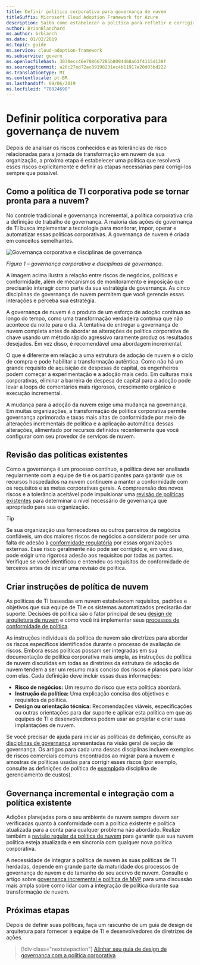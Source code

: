 ```yaml
---
title: Definir política corporativa para governança de nuvem
titleSuffix: Microsoft Cloud Adoption Framework for Azure
description: Saiba como estabelecer a política para refletir e corrigir riscos.
author: BrianBlanchard
ms.author: brblanch
ms.date: 01/02/2019
ms.topic: guide
ms.service: cloud-adoption-framework
ms.subservice: govern
ms.openlocfilehash: 3030ecc46e708667285b8094d68a61f4115d138f
ms.sourcegitcommit: a26c27ed72ac89198231ec4b11917a20d03bd222
ms.translationtype: MT
ms.contentlocale: pt-BR
ms.lasthandoff: 09/06/2019
ms.locfileid: "70824698"
---
```

# <a name="define-corporate-policy-for-cloud-governance"></a>Definir política corporativa para governança de nuvem

Depois de analisar os riscos conhecidos e as tolerâncias de risco relacionadas para a jornada de transformação em nuvem de sua organização, a próxima etapa é estabelecer uma política que resolverá esses riscos explicitamente e definir as etapas necessárias para corrigi-los sempre que possível.

<!-- markdownlint-disable MD026 -->

## <a name="how-can-corporate-it-policy-become-cloud-ready"></a>Como a política de TI corporativa pode se tornar pronta para a nuvem?

No controle tradicional e governança incremental, a política corporativa cria a definição de trabalho de governança. A maioria das ações de governança de TI busca implementar a tecnologia para monitorar, impor, operar e automatizar essas políticas corporativas. A governança de nuvem é criada em conceitos semelhantes.

![Governança corporativa e disciplinas de governança](../../_images/operational-transformation-govern-highres.png)

*Figura 1 – governança corporativa e disciplinas de governança.*

A imagem acima ilustra a relação entre riscos de negócios, políticas e conformidade, além de mecanismos de monitoramento e imposição que precisarão interagir como parte da sua estratégia de governança. As cinco disciplinas de governança de nuvem permitem que você gerencie essas interações e perceba sua estratégia.

A governança de nuvem é o produto de um esforço de adoção contínua ao longo do tempo, como uma transformação verdadeira contínua que não acontece da noite para o dia. A tentativa de entregar a governança de nuvem completa antes de abordar as alterações de política corporativa de chave usando um método rápido agressivo raramente produz os resultados desejados. Em vez disso, é recomendável uma abordagem incremental.

O que é diferente em relação a uma estrutura de adoção de nuvem é o ciclo de compra e pode habilitar a transformação autêntica. Como não há um grande requisito de aquisição de despesas de capital, os engenheiros podem começar a experimentação e a adoção mais cedo. Em culturas mais corporativas, eliminar a barreira de despesa de capital para a adoção pode levar a loops de comentários mais rigorosos, crescimento orgânico e execução incremental.

A mudança para a adoção da nuvem exige uma mudança na governança. Em muitas organizações, a transformação de política corporativa permite governança aprimorada e taxas mais altas de conformidade por meio de alterações incrementais de política e a aplicação automática dessas alterações, alimentado por recursos definidos recentemente que você configurar com seu provedor de serviços de nuvem.

<!-- markdownlint-enable MD026 -->

## <a name="review-existing-policies"></a>Revisão das políticas existentes

Como a governança é um processo contínuo, a política deve ser analisada regularmente com a equipe de ti e os participantes para garantir que os recursos hospedados na nuvem continuem a manter a conformidade com os requisitos e as metas corporativas gerais. A compreensão dos novos riscos e a tolerância aceitável pode impulsionar uma [revisão de políticas existentes](what-is-a-cloud-policy-review.md) para determinar o nível necessário de governança que apropriado para sua organização.

> [!TIP]
> Se sua organização usa fornecedores ou outros parceiros de negócios confiáveis, um dos maiores riscos de negócios a considerar pode ser uma falta de adesão à [conformidade regulatória](what-is-regulatory-compliance.md) por essas organizações externas. Esse risco geralmente não pode ser corrigido e, em vez disso, pode exigir uma rigorosa adesão aos requisitos por todas as partes. Verifique se você identificou e entendeu os requisitos de conformidade de terceiros antes de iniciar uma revisão de política.

## <a name="create-cloud-policy-statements"></a>Criar instruções de política de nuvem

As políticas de TI baseadas em nuvem estabelecem requisitos, padrões e objetivos que sua equipe de TI e os sistemas automatizados precisarão dar suporte. Decisões de política são o fator principal de seu [design de arquitetura de nuvem](align-governance-journeys.md) e como você irá implementar seus [processos de conformidade de política](processes.md).

As instruções individuais da política de nuvem são diretrizes para abordar os riscos específicos identificados durante o processo de avaliação de riscos. Embora essas políticas possam ser integradas em sua documentação de política corporativa mais ampla, as instruções de política de nuvem discutidas em todas as diretrizes da estrutura de adoção de nuvem tendem a ser um resumo mais conciso dos riscos e planos para lidar com elas. Cada definição deve incluir essas duas informações:

- **Risco de negócios:** Um resumo do risco que esta política abordará.
- **Instrução da política:** Uma explicação concisa dos objetivos e requisitos da política.
- **Design ou orientação técnica:** Recomendações viáveis, especificações ou outras orientações para dar suporte e aplicar esta política em que as equipes de TI e desenvolvedores podem usar ao projetar e criar suas implantações de nuvem.

Se você precisar de ajuda para iniciar as políticas de definição, consulte as [disciplinas de governança](../governance-disciplines.md) apresentadas na visão geral de seção de governança. Os artigos para cada uma dessas disciplinas incluem exemplos de riscos comerciais comuns encontrados ao migrar para a nuvem e amostras de políticas usadas para corrigir esses riscos (por exemplo, consulte as definições de política de [exemplo](../cost-management/policy-statements.md)da disciplina de gerenciamento de custos).

## <a name="incremental-governance-and-integrating-with-existing-policy"></a>Governança incremental e integração com a política existente

Adições planejadas para o seu ambiente de nuvem sempre devem ser verificadas quanto à conformidade com a política existente e política atualizada para a conta para qualquer problema não abordado. Realize também a [revisão regular da política de nuvem](what-is-a-cloud-policy-review.md) para garantir que sua nuvem política esteja atualizada e em sincronia com qualquer nova política corporativa.

A necessidade de integrar a política de nuvem às suas políticas de TI herdadas, depende em grande parte da maturidade dos processos de governança de nuvem e do tamanho do seu acervo de nuvem. Consulte o artigo sobre [governança incremental e política de MVP](index.md) para uma discussão mais ampla sobre como lidar com a integração de política durante sua transformação de nuvem.

## <a name="next-steps"></a>Próximas etapas

Depois de definir suas políticas, faça um rascunho de um guia de design de arquitetura para fornecer a equipe de TI e desenvolvedores de diretrizes de ações.

> [!div class="nextstepaction"]
> [Alinhar seu guia de design de governança com a política corporativa](./align-governance-journeys.md)
